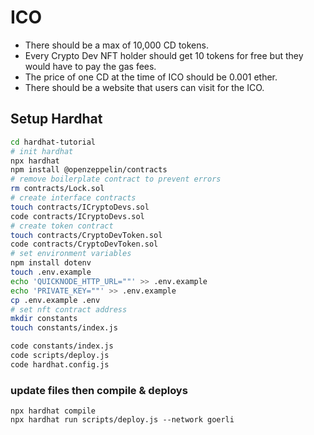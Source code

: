 # ICO

- There should be a max of 10,000 CD tokens.
- Every Crypto Dev NFT holder should get 10 tokens for free but they would have to pay the gas fees.
- The price of one CD at the time of ICO should be 0.001 ether.
- There should be a website that users can visit for the ICO.

## Setup Hardhat

```bash
cd hardhat-tutorial
# init hardhat
npx hardhat
npm install @openzeppelin/contracts
# remove boilerplate contract to prevent errors
rm contracts/Lock.sol
# create interface contracts
touch contracts/ICryptoDevs.sol
code contracts/ICryptoDevs.sol
# create token contract
touch contracts/CryptoDevToken.sol
code contracts/CryptoDevToken.sol
# set environment variables
npm install dotenv
touch .env.example
echo 'QUICKNODE_HTTP_URL=""' >> .env.example
echo 'PRIVATE_KEY=""' >> .env.example
cp .env.example .env
# set nft contract address
mkdir constants
touch constants/index.js

code constants/index.js
code scripts/deploy.js
code hardhat.config.js


```

### update files then compile & deploys

```
npx hardhat compile
npx hardhat run scripts/deploy.js --network goerli
```
